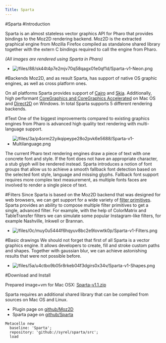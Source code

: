 ```yaml
---
Title: Sparta
---
```

#Sparta
#Introduction

Sparta is an almost stateless vector graphics API for Pharo that provides bindings to the Moz2D rendering backend.
Moz2D is the extracted graphical engine from Mozilla Firefox compiled as standalone shared library together with the extern C bindings required to call the engine from Pharo.

*(All images are rendered using Sparta in Pharo)*
- ![/files/88/sk44t4p7e2mjv70q58qagx01e0qf1d/Sparta-v1-Neon.png](/files/88/sk44t4p7e2mjv70q58qagx01e0qf1d/Sparta-v1-Neon.png)

#Backends
Moz2D, and as result Sparta, has support of native OS graphic engines, as well as cross platform ones.

On all platforms Sparta provides support of [Cairo](https://cairographics.org) and [Skia](https://skia.org/). Additionally, high performant [CoreGraphics and CoreGraphics Accelerated](https://developer.apple.com/reference/coregraphics) on Mac OS and [Direct2D](https://msdn.microsoft.com/en-us/library/windows/desktop/dd317121(v=vs.85).aspx) on Windows.
In total Sparta supports 5 different rendering backends. 

#Text
One of the biggest improvements compared to existing graphics engines from Pharo is advanced high quality text rendering with multi-language support.
- ![/files/3a/p4orm22yikqipeype28o2pvk6e5688/Sparta-v1-Multilanguage.png](/files/3a/p4orm22yikqipeype28o2pvk6e5688/Sparta-v1-Multilanguage.png)

The current Pharo text rendering engines draw a piece of text with one concrete font and style. If the font does not have an appropriate character, a stub glyph will be rendered instead.
Sparta introduces a notion of font groups that allow us to achieve a smooth fallback font detection based on the selected font style, language and missing glyphs. Fallback font support requires more complex text measurement, as multiple fonts faces are involved to render a single piece of text.

#Filters
Since Sparta is based on the Moz2D backend that was designed for web browsers, we can get support for a wide variety of [filter primitives](https://www.w3.org/TR/SVG/filters.html). Sparta provides an ability to compose multiple filter primitives to get a single, advanced filter. For example, with the help of ColorMatrix and TableTransfer filters we can simulate some popular Instagram-like filters, for example Nashville, Inkwell or Brannan.
- ![/files/0c/muy0u5444f6hqyuv8bc2e9lovwtk0p/Sparta-v1-Filters.png](/files/0c/muy0u5444f6hqyuv8bc2e9lovwtk0p/Sparta-v1-Filters.png)

#Basic drawings
We should not forget that first of all Sparta is a vector graphics engine. It allows developers to create, fill and stroke custom paths and shapes. Together with gaussian blur, we can achieve astonishing results that were not possible before.
- ![/files/5a/u4ctbo9b05r8rkeb04f3dgirs0x34v/Sparta-v1-Shapes.png](/files/5a/u4ctbo9b05r8rkeb04f3dgirs0x34v/Sparta-v1-Shapes.png)

#Download and Install

Prepared image\+vm for Mac OSX: [Sparta-v1.1.zip](https://drive.google.com/open?id=0B-bMBVDOi3oTQkZBSUE0ckYzVmM)

Sparta requires an additional shared library that can be compiled from sources on Mac OS and Linux.
- Plugin page on [github/Moz2D](https://github.com/syrel/Moz2D)
- Sparta page on [github/Sparta](https://github.com/syrel/Sparta)
```
Metacello new
  baseline: 'Sparta';
  repository: 'github://syrel/sparta/src';
  load
```
